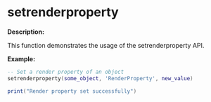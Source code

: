 # setrenderproperty

**Description:**

This function demonstrates the usage of the setrenderproperty API.

**Example:**

```lua
-- Set a render property of an object
setrenderproperty(some_object, 'RenderProperty', new_value)

print("Render property set successfully")
```
